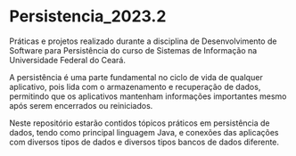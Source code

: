 # Persistencia_2023.2
Práticas e projetos realizado durante a disciplina de Desenvolvimento de Software para Persistência do curso de Sistemas de Informação na Universidade Federal do Ceará.

A persistência é uma parte fundamental no ciclo de vida de qualquer aplicativo, pois lida com o armazenamento e recuperação de dados, permitindo que os aplicativos mantenham informações importantes mesmo após serem encerrados ou reiniciados.

Neste repositório estarão contidos tópicos práticos em persistência de dados, tendo como principal linguagem Java, e conexões das aplicações com diversos tipos de dados e diversos tipos bancos de dados diferente.






